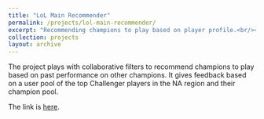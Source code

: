 ```yaml
---
title: "LoL Main Recommender"
permalink: /projects/lol-main-recommender/
excerpt: "Recommending champions to play based on player profile.<br/><img src='/images/lol_main_recommender.jpg'>"
collection: projects
layout: archive
---
```


The project plays with collaborative filters to recommend champions to play based on past performance on other champions. It gives feedback based on a user pool of the top Challenger players in the NA region and their champion pool. 

The link is [here](https://github.com/brtnlaw/lol_main_recommender).